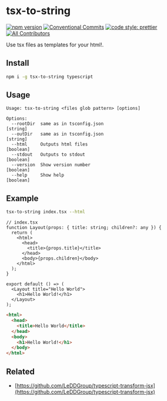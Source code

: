 # tsx-to-string

[![npm version](https://img.shields.io/npm/v/tsx-to-string.svg)](https://www.npmjs.com/package/tsx-to-string)
[![Conventional Commits](https://img.shields.io/badge/Conventional%20Commits-1.0.0-yellow.svg)](https://conventionalcommits.org)
[![code style: prettier](https://img.shields.io/badge/code_style-prettier-ff69b4.svg?style=flat-square)](https://github.com/prettier/prettier)
[![All Contributors](https://img.shields.io/badge/all_contributors-8-orange.svg?style=flat-square)](#contributors)

Use tsx files as templates for your html!.

## Install

```sh
npm i -g tsx-to-string typescript
```

## Usage

```
Usage: tsx-to-string <files glob pattern> [options]

Options:
  --rootDir  same as in tsconfig.json                                   [string]
  --outDir   same as in tsconfig.json                                   [string]
  --html     Outputs html files                                        [boolean]
  --stdout   Outputs to stdout                                         [boolean]
  --version  Show version number                                       [boolean]
  --help     Show help                                                 [boolean]
```

## Example

```sh
tsx-to-string index.tsx --html
```

```tsx
// index.tsx
function Layout(props: { title: string; children?: any }) {
  return (
    <html>
      <head>
        <title>{props.title}</title>
      </head>
      <body>{props.children}</body>
    </html>
  );
}

export default () => (
  <Layout title="Hello World">
    <h1>Hello World!</h1>
  </Layout>
);
```

```html
<html>
  <head>
    <title>Hello World</title>
  </head>
  <body>
    <h1>Hello World!</h1>
  </body>
</html>
```

## Related

- [https://github.com/LeDDGroup/typescript-transform-jsx](https://github.com/LeDDGroup/typescript-transform-jsx)
